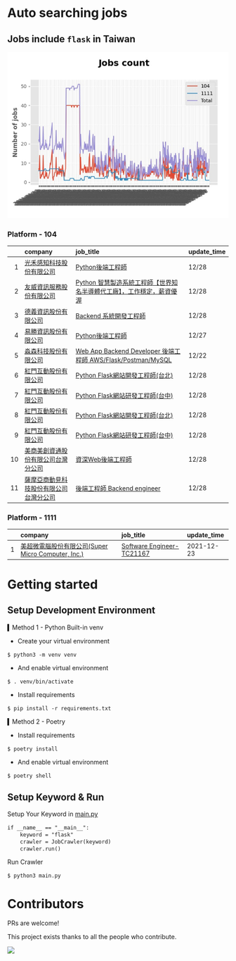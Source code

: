 # Auto searching jobs

## Jobs include `flask` in Taiwan 

 ![image](./doc/plot_img.jpg)


### Platform - 104


|    | company                                                                                  | job_title                                                                                                                | update_time   |
|---:|:-----------------------------------------------------------------------------------------|:-------------------------------------------------------------------------------------------------------------------------|:--------------|
|  1 | [光禾感知科技股份有限公司](https://www.104.com.tw/company/1a2x6bks9s?jobsource=jolist_c_date)        | [Python後端工程師](https://www.104.com.tw/job/71j4l?jobsource=jolist_c_date)                                                  | 12/28         |
|  2 | [友威資訊服務股份有限公司](https://www.104.com.tw/company/1a2x6blnx5?jobsource=jolist_c_date)        | [Python 智慧製造系統工程師【世界知名半導體代工廠】，工作穩定，薪資優渥](https://www.104.com.tw/job/7f138?jobsource=jolist_c_date)                       | 12/28         |
|  3 | [德義資訊股份有限公司](https://www.104.com.tw/company/oe84aqo?jobsource=jolist_c_date)             | [Backend 系統開發工程師](https://www.104.com.tw/job/7awmz?jobsource=jolist_c_date)                                              | 12/28         |
|  4 | [易勝資訊股份有限公司](https://www.104.com.tw/company/1a2x6bj8og?jobsource=jolist_d_relevance)     | [Python後端工程師](https://www.104.com.tw/job/76vbt?jobsource=jolist_d_relevance)                                             | 12/27         |
|  5 | [淼森科技股份有限公司](https://www.104.com.tw/company/1a2x6blm7t?jobsource=jolist_d_relevance)     | [Web App Backend Developer 後端工程師 AWS/Flask/Postman/MySQL](https://www.104.com.tw/job/7a7i3?jobsource=jolist_d_relevance) | 12/22         |
|  6 | [紅門互動股份有限公司](https://www.104.com.tw/company/oh4m67k?jobsource=jolist_c_date)             | [Python Flask網站開發工程師(台北)](https://www.104.com.tw/job/6xtfl?jobsource=jolist_c_date)                                      | 12/28         |
|  7 | [紅門互動股份有限公司](https://www.104.com.tw/company/oh4m67k?jobsource=jolist_c_date)             | [Python Flask網站研發工程師(台中)](https://www.104.com.tw/job/6kf9h?jobsource=jolist_c_date)                                      | 12/28         |
|  8 | [紅門互動股份有限公司](https://www.104.com.tw/company/oh4m67k?jobsource=jolist_d_relevance)        | [Python Flask網站開發工程師(台北)](https://www.104.com.tw/job/6xtfl?jobsource=jolist_d_relevance)                                 | 12/28         |
|  9 | [紅門互動股份有限公司](https://www.104.com.tw/company/oh4m67k?jobsource=jolist_d_relevance)        | [Python Flask網站研發工程師(台中)](https://www.104.com.tw/job/6kf9h?jobsource=jolist_d_relevance)                                 | 12/28         |
| 10 | [美商美創資通股份有限公司台灣分公司](https://www.104.com.tw/company/1a2x6bjdsb?jobsource=jolist_c_date)   | [資深Web後端工程師](https://www.104.com.tw/job/6y6f0?jobsource=jolist_c_date)                                                   | 12/28         |
| 11 | [薩摩亞商動見科技股份有限公司台灣分公司](https://www.104.com.tw/company/1a2x6bkwvs?jobsource=jolist_c_date) | [後端工程師 Backend engineer](https://www.104.com.tw/job/7ei4a?jobsource=jolist_c_date)                                       | 12/28         |

### Platform - 1111


|    | company                                                                          | job_title                                                          | update_time   |
|---:|:---------------------------------------------------------------------------------|:-------------------------------------------------------------------|:--------------|
|  1 | [美超微電腦股份有限公司(Super Micro Computer, Inc.)](https://www.1111.com.tw/corp/9530088/) | [Software Engineer-TC21167](https://www.1111.com.tw/job/98544764/) | 2021-12-23    |



# Getting started
## Setup Development Environment
▍Method 1 - Python Built-in venv

- Create your virtual environment
```
$ python3 -m venv venv
```
- And enable virtual environment
```
$ . venv/bin/activate
```
- Install requirements
```
$ pip install -r requirements.txt 
```

▍Method 2 - Poetry
- Install requirements
```
$ poetry install
```
- And enable virtual environment
```
$ poetry shell
```

## Setup Keyword & Run

Setup Your Keyword in [main.py](./main.py#L88)
```
if __name__ == "__main__":
    keyword = "flask"
    crawler = JobCrawler(keyword)
    crawler.run()
```

Run Crawler
```
$ python3 main.py
```

# Contributors
PRs are welcome!

This project exists thanks to all the people who contribute.

<a href="https://github.com/hsuanchi/auto-search-flask-job/graphs/contributors">
  <img src="https://contrib.rocks/image?repo=hsuanchi/auto-search-flask-job"/>
</a>
